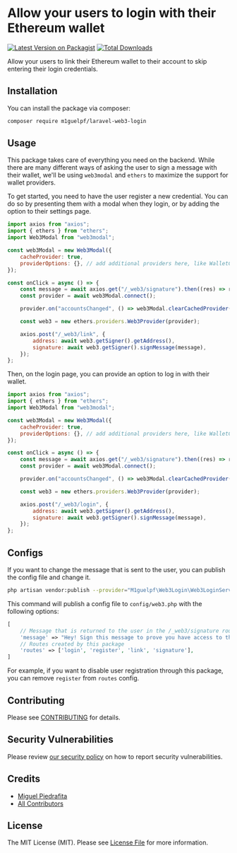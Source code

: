# Allow your users to login with their Ethereum wallet

[![Latest Version on Packagist](https://img.shields.io/packagist/v/m1guelpf/laravel-web3-login.svg?style=flat-square)](https://packagist.org/packages/m1guelpf/laravel-web3-login)
[![Total Downloads](https://img.shields.io/packagist/dt/m1guelpf/laravel-web3-login.svg?style=flat-square)](https://packagist.org/packages/m1guelpf/laravel-web3-login)

Allow your users to link their Ethereum wallet to their account to skip entering their login credentials.

## Installation

You can install the package via composer:

```bash
composer require m1guelpf/laravel-web3-login
```

## Usage

This package takes care of everything you need on the backend. While there are many different ways of asking the user to sign a message with their wallet, we'll be using `web3modal` and `ethers` to maximize the support for wallet providers.

To get started, you need to have the user register a new credential. You can do so by presenting them with a modal when they login, or by adding the option to their settings page.

```js
import axios from "axios";
import { ethers } from "ethers";
import Web3Modal from "web3modal";

const web3Modal = new Web3Modal({
	cacheProvider: true,
	providerOptions: {}, // add additional providers here, like WalletConnect, Coinbase Wallet, etc.
});

const onClick = async () => {
	const message = await axios.get("/_web3/signature").then((res) => res.data);
	const provider = await web3Modal.connect();

	provider.on("accountsChanged", () => web3Modal.clearCachedProvider());

	const web3 = new ethers.providers.Web3Provider(provider);

	axios.post("/_web3/link", {
		address: await web3.getSigner().getAddress(),
		signature: await web3.getSigner().signMessage(message),
	});
};
```

Then, on the login page, you can provide an option to log in with their wallet.

```js
import axios from "axios";
import { ethers } from "ethers";
import Web3Modal from "web3modal";

const web3Modal = new Web3Modal({
	cacheProvider: true,
	providerOptions: {}, // add additional providers here, like WalletConnect, Coinbase Wallet, etc.
});

const onClick = async () => {
	const message = await axios.get("/_web3/signature").then((res) => res.data);
	const provider = await web3Modal.connect();

	provider.on("accountsChanged", () => web3Modal.clearCachedProvider());

	const web3 = new ethers.providers.Web3Provider(provider);

	axios.post("/_web3/login", {
		address: await web3.getSigner().getAddress(),
		signature: await web3.getSigner().signMessage(message),
	});
};
```

## Configs

If you want to change the message that is sent to the user, you can publish the config file and change it.

```bash
php artisan vendor:publish --provider="M1guelpf\Web3Login\Web3LoginServiceProvider" --tag="config"
```

This command will publish a config file to `config/web3.php` with the following options:

```php
[
	// Message that is returned to the user in the /_web3/signature route
	'message' => "Hey! Sign this message to prove you have access to this wallet. This won't cost you anything.\n\nSecurity code (you can ignore this): :nonce:",
	// Routes created by this package
    'routes' => ['login', 'register', 'link', 'signature'],
]
```

For example, if you want to disable user registration through this package, you can remove `register` from `routes` config.

## Contributing

Please see [CONTRIBUTING](.github/CONTRIBUTING.md) for details.

## Security Vulnerabilities

Please review [our security policy](../../security/policy) on how to report security vulnerabilities.

## Credits

-   [Miguel Piedrafita](https://github.com/m1guelpf)
-   [All Contributors](../../contributors)

## License

The MIT License (MIT). Please see [License File](LICENSE.md) for more information.
